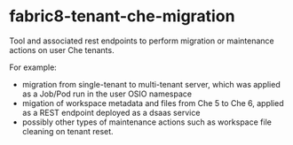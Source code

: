 # fabric8-tenant-che-migration

Tool and associated rest endpoints to perform migration or maintenance actions
on user Che tenants.

For example:
- migration from single-tenant to multi-tenant server, which was applied as a Job/Pod
run in the user OSIO namespace 
- migation of workspace metadata and files from Che 5 to Che 6, applied as a REST
endpoint deployed as a dsaas service
- possibly other types of maintenance actions such as workspace file cleaning on
tenant reset.

